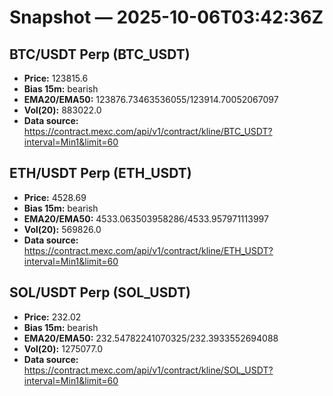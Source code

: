# Snapshot — 2025-10-06T03:42:36Z

## BTC/USDT Perp (BTC_USDT)
- **Price:** 123815.6
- **Bias 15m:** bearish
- **EMA20/EMA50:** 123876.73463536055/123914.70052067097
- **Vol(20):** 883022.0
- **Data source:** https://contract.mexc.com/api/v1/contract/kline/BTC_USDT?interval=Min1&limit=60

## ETH/USDT Perp (ETH_USDT)
- **Price:** 4528.69
- **Bias 15m:** bearish
- **EMA20/EMA50:** 4533.063503958286/4533.957971113997
- **Vol(20):** 569826.0
- **Data source:** https://contract.mexc.com/api/v1/contract/kline/ETH_USDT?interval=Min1&limit=60

## SOL/USDT Perp (SOL_USDT)
- **Price:** 232.02
- **Bias 15m:** bearish
- **EMA20/EMA50:** 232.54782241070325/232.3933552694088
- **Vol(20):** 1275077.0
- **Data source:** https://contract.mexc.com/api/v1/contract/kline/SOL_USDT?interval=Min1&limit=60
